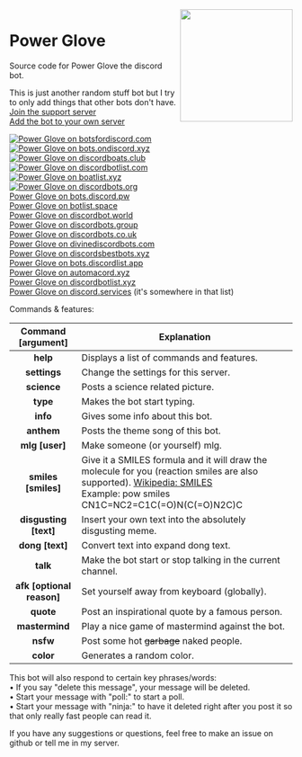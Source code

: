 <img align="right" src="https://raw.githubusercontent.com/RCXcrafter/PowerGlove/master/power%20glove.png" height="200" width="200">

# Power Glove
Source code for Power Glove the discord bot.


This is just another random stuff bot but I try to only add things that other bots don't have.  
[Join the support server](https://discord.gg/SthsknG)  
[Add the bot to your own server](https://discordapp.com/oauth2/authorize?client_id=439435998078959616&scope=bot&permissions=104332352)  

[![Power Glove on botsfordiscord.com](https://botsfordiscord.com/api/v1/bots/439435998078959616/embed?theme=dark)](https://botsfordiscord.com/bot/439435998078959616)  
[![Power Glove on bots.ondiscord.xyz](https://bots.ondiscord.xyz/bots/439435998078959616/embed?theme=dark&showGuilds=true)](https://bots.ondiscord.xyz/bots/439435998078959616)  
[![Power Glove on discordboats.club](https://discordboats.club/bot/439435998078959616/widget.png)](https://discordboats.club/bot/439435998078959616)  
[![Power Glove on discordbotlist.com](https://discordbotlist.com/bots/439435998078959616/widget)](https://discordbotlist.com/bots/439435998078959616)  
[![Power Glove on boatlist.xyz](https://boatlist.xyz/api/bot/widget/439435998078959616)](https://boatlist.xyz/bot/439435998078959616)  
[![Power Glove on discordbots.org](https://discordbots.org/api/widget/439435998078959616.svg?usernamecolor=419399&topcolor=333333&middlecolor=A0A0A0&highlightcolor=333333&certifiedcolor=419399)](https://discordbots.org/bot/439435998078959616)  
[Power Glove on bots.discord.pw](https://bots.discord.pw/bots/439435998078959616)  
[Power Glove on botlist.space](https://botlist.space/view/439435998078959616)  
[Power Glove on discordbot.world](https://discordbot.world/bot/439435998078959616)  
[Power Glove on discordbots.group](https://discordbots.group/bot/439435998078959616)  
[Power Glove on discordbots.co.uk](https://discordbots.co.uk/bots/439435998078959616)  
[Power Glove on divinediscordbots.com](https://divinediscordbots.com/bots/439435998078959616)  
[Power Glove on discordsbestbots.xyz](https://discordsbestbots.xyz/bots/439435998078959616)  
[Power Glove on bots.discordlist.app](https://bots.discordlist.app/bot/439435998078959616)  
[Power Glove on automacord.xyz](https://automacord.xyz/bot/439435998078959616)  
[Power Glove on discordbotlist.xyz](https://discordbotlist.xyz/bots/439435998078959616)  
[Power Glove on discord.services](https://discord.services/bots) (it's somewhere in that list)  


Commands & features:  

|Command [argument]|Explanation|
|:-----------:|-------------|
|**help**|Displays a list of commands and features.|
|**settings**|Change the settings for this server.|
|**science**|Posts a science related picture.|
|**type**|Makes the bot start typing.|
|**info**|Gives some info about this bot.|
|**anthem**|Posts the theme song of this bot.|
|**mlg [user]**|Make someone (or yourself) mlg.|
|**smiles [smiles]**|Give it a SMILES formula and it will draw the molecule for you (reaction smiles are also supported). [Wikipedia: SMILES](https://en.wikipedia.org/wiki/Simplified_molecular-input_line-entry_system) <br> Example: pow smiles CN1C=NC2=C1C(=O)N(C(=O)N2C)C|
|**disgusting [text]**|Insert your own text into the absolutely disgusting meme.|
|**dong [text]**|Convert text into expand dong text.|
|**talk**|Make the bot start or stop talking in the current channel.|
|**afk [optional reason]**|Set yourself away from keyboard (globally).|
|**quote**|Post an inspirational quote by a famous person.|
|**mastermind**|Play a nice game of mastermind against the bot.|
|**nsfw**|Post some hot ~~garbage~~ naked people.|
|**color**|Generates a random color.|


This bot will also respond to certain key phrases/words:  
• If you say "delete this message", your message will be deleted.  
• Start your message with "poll:" to start a poll.  
• Start your message with "ninja:" to have it deleted right after you post it so that only really fast people can read it.  


If you have any suggestions or questions, feel free to make an issue on github or tell me in my server.  
